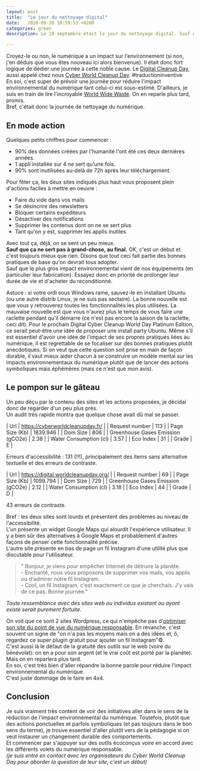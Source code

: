 ```yaml
---
layout: post
title:  "Le jour du nettoyage digital"
date:   2020-09-20 10:59:53 +0200
categories: green
description: Le 19 septembre était le jour du nettoyage digital. Sauf qu'en regardant certains sites présentant cette démarche... Stupeur! Malheur! Teasing!   

---
```

Croyez-le ou non, le numérique a un impact sur l'environnement (si non, j'en déduis que vous êtes nouveau ici alors bienvenue). Il était donc fort logique de dédier une journée à cette noble cause. Le [Digital Cleanup Day](https://digital.worldcleanupday.org/), aussi appelé chez nous [Cyber World Cleanup Day](https://cyberworldcleanupday.fr/). #traductioninventive  
En soi, c'est super de prévoir une journée pour réduire l'impact environnemental du numérique tant celui-ci est sous-estimé. D'ailleurs, je suis en train de lire l'incroyable [World Wide Waste](https://gerrymcgovern.com/books/world-wide-waste/). On en reparle plus tard, promis.  
Bref, c'était donc la journée de nettoyage du numérique.  

## En mode action
Quelques petits chiffres pour commencer : 
* 90% des données créées par l'humanité l'ont été ces deux dernières années. 
* 1 appli installée sur 4 ne sert qu'une fois. 
* 90% sont inutilisées au-delà de 72h après leur téléchargement.  
   
Pour fêter ça, les deux sites indiqués plus haut vous proposent plein d'actions faciles à mettre en oeuvre : 
* Faire du vide dans vos mails
* Se désincrire des newsletters
* Bloquer certains expéditeurs
* Désactiver des notifications
* Supprimer les contenus dont on ne se sert plus
* Tant qu'on y est, supprimer les applis inutiles
  
Avec tout ça, déjà, on se sent un peu mieux.  
**Sauf que ça ne sert pas à grand-chose, au final.** 
OK, c'est un début et c'est toujours mieux que rien. Disons que tout ceci fait partie des bonnes pratiques de base qu'on devrait tous adopter.   
Sauf que le plus gros impact environnemental vient de nos équipements (en particulier leur fabrication). Essayez donc en priorité de prolonger leur durée de vie et d'acheter du reconditionné.  
  
Astuce : si votre ordi sous Windows rame, sauvez-le en installant Ubuntu (ou une autre distrib Linux, je ne suis pas sectaire). La bonne nouvelle est que vous y retrouverez toutes les fonctionnalités les plus utilisées. La mauvaise nouvelle est que vous n'aurez plus le temps de vous faire une raclette pendant qu'il démarre (ce n'est pas encore la saison de la raclette, ceci dit). Pour le prochain Digital Cyber Cleanup World Day Platinum Edition, ce serait peut-être une idée de proposer une install party Ubuntu. 
Même s'il est essentiel d'avoir une idée de l'impact de ses propres pratiques liées au numérique, il est regrettable de se focaliser sur des bonnes pratiques plutôt anecdotiques. Si on veut que cette question soit prise en main de façon durable, il vaut mieux aider chacun à se construire un modèle mental sur les impacts environnementaux du numérique plutôt que de lancer des actions symboliques mais éphémères (mais ce n'est que mon avis). 
  
## Le pompon sur le gâteau
Un peu déçu par le contenu des sites et les actions proposées, je décidai donc de regarder d'un peu plus près.  
Un audit très rapide montra que quelque chose avait dû mal se passer. 
  
| Url	| https://cyberworldcleanupday.fr/ |
| Request number	| 113 | 
| Page Size (Kb) 	| 1839.946 |
| Dom Size 	| 806 |
| Greenhouse Gases Emission (gCO2e)	| 2.38 |
| Water Consumption (cl) 	| 3.57 |
| Eco Index 	| 31 |
| Grade 	| E |

Erreurs d'accessibilité : 131 (!!!), principalement des items sans alternative textuelle et des erreurs de contraste.
  
| Url	| https://digital.worldcleanupday.org/ |
| Request number	| 69 | 
| Page Size (Kb) 	| 1099.794 |
| Dom Size 	| 729 |
| Greenhouse Gases Emission (gCO2e)	| 2.12 |
| Water Consumption (cl) 	| 3.18 |
| Eco Index 	| 44 |
| Grade 	| D |
  
43 erreurs de contraste.  
  
Bref : les deux sites sont lourds et présentent des problèmes au niveau de l'accessibilité.  
L'un présente un widget Google Maps qui alourdit l'expérience utilisateur. Il y a bien sûr des alternatives à Google Maps et probablement d'autres façons de penser cette fonctionnalité précise.  
L'autre site présente en bas de page un fil Instagram d'une utilité plus que discutable pour l'utilisateur. 
  
> " Bonjour, je viens pour empêcher Internet de détruire la planète.  
\- Enchanté, nous vous proposons de supprimer vos mails, vos applis ou d'admirer notre fil Instagram.  
\- Cool, un fil Instagram, c'est exactement ce que je cherchais. J'y vais de ce pas. Bonne journée."
  
*Toute ressemblance avec des sites web ou individus existant ou ayant existé serait purement fortuite.*
   
On voit que ce sont 2 sites Wordpress, ce qui n'empêche pas d'[optimiser son site du point de vue du numérique responsable](https://ldevernay.github.io/green/2019/12/13/wordpress_eco.html). En revanche, c'est souvent un signe de "on n'a pas les moyens mais on a des idées et, ô, regardez ce super plugin gratuit pour ajouter un fil Instagram"©.  
C'est aussi là le défaut de la gratuité des outils sur le web (voire du bénévolat): on en a pour son argent (et le vrai coût est porté par la planète). Mais on en reparlera plus tard.  
En soi, c'est très bien d'aller répandre la bonne parole pour réduire l'impact environnemental du numérique.  
C'est juste dommage de le faire en 4x4.   


## Conclusion
Je suis vraiment très content de voir des initiatives aller dans le sens de la réduction de l'impact environnemental du numérique. Toutefois, plutôt que des actions ponctuelles et parfois symboliques (et pas toujours dans le bon sens du terme), je trouve essentiel d'aller plutôt vers de la pédagogie si on veut instaurer un changement durable des comportements.  
Et commencer par s'appuyer sur des outils écoconçus voire en accord avec les différents volets du numérique responsable.  
*(je suis entré en contact avec les organisateurs du Cyber World Cleanup Day pour aborder la question de leur site, c'est un début)*
